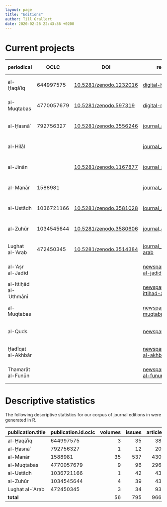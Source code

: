 ```yaml
---
layout: page
title: "Editions"
author: Till Grallert
date: 2020-02-26 22:43:36 +0200
---
```


# Current projects

|       periodical       |    OCLC    |          DOI           |               repository              |                                                                                     latest release                                                                                    |    type   |   level   |
|------------------------|------------|------------------------|---------------------------------|---------------------------------------------------------------------------------------------------------------------------------------------------------------------------------------|-----------|-----------|
| al-Ḥaqāʾiq             |  644997575 | [10.5281/zenodo.1232016](https://doi.org/10.5281/zenodo.1232016) | [digital-haqaiq](https://www.github.com/openarabicpe/digital-haqaiq)                  | [![GitHub release](https://img.shields.io/github/release/openarabicpe/digital-haqaiq.svg)](https://github.com/openarabicpe/digital-haqaiq/releases)                                   | journal   | 3.2.2.1.1 |
| al-Muqtabas            | 4770057679 | [10.5281/zenodo.597319](https://doi.org/10.5281/zenodo.597319)  | [digital-muqtabas](https://www.github.com/tillgrallert/digital-muqtabas)                | [![GitHub release](https://img.shields.io/github/release/tillgrallert/digital-muqtabas.svg)](https://github.com/tillgrallert/digital-muqtabas/releases)                               | journal   | 3.2.2.1.1 |
| al-Ḥasnāʾ              |  792756327 | [10.5281/zenodo.3556246](https://doi.org/10.5281/zenodo.3556246) | [journal_al-hasna](https://www.github.com/openarabicpe/journal_al-hasna)                | [![GitHub release](https://img.shields.io/github/release/openarabicpe/journal_al-hasna.svg)](https://github.com/openarabicpe/journal_al-hasna/releases)                               | journal   | 3.2.2.0.1 |
| al-Hilāl               |            |                        | [journal_al-hilal](https://www.github.com/openarabicpe/journal_al-hilal)                | [![GitHub release](https://img.shields.io/github/release/openarabicpe/journal_al-hilal.svg)](https://github.com/openarabicpe/journal_al-hilal/releases)                               | journal   |           |
| al-Jinān               |            | [10.5281/zenodo.1167877](https://doi.org/10.5281/zenodo.1167877) | [journal_al-jinan](https://www.github.com/openarabicpe/journal_al-jinan)                | [![GitHub release](https://img.shields.io/github/release/openarabicpe/journal_al-jinan.svg)](https://github.com/openarabicpe/journal_al-jinan/releases)                               | journal   |           |
| al-Manār               |    1588981 |                        | [journal_al-manar](https://www.github.com/openarabicpe/journal_al-manar)                | [![GitHub release](https://img.shields.io/github/release/openarabicpe/journal_al-manar.svg)](https://github.com/openarabicpe/journal_al-manar/releases)                               | journal   | 3.2.2.1.1 |
| al-Ustādh              | 1036721166 | [10.5281/zenodo.3581028](https://doi.org/10.5281/zenodo.3581028) | [journal_al-ustadh](https://www.github.com/openarabicpe/journal_al-ustadh)               | [![GitHub release](https://img.shields.io/github/release/openarabicpe/journal_al-ustadh.svg)](https://github.com/openarabicpe/journal_al-ustadh/releases)                             | journal   | 3.2.2.1.1 |
| al-Zuhūr               | 1034545644 | [10.5281/zenodo.3580606](https://doi.org/10.5281/zenodo.3580606) | [journal_al-zuhur](https://www.github.com/openarabicpe/journal_al-zuhur)                | [![GitHub release](https://img.shields.io/github/release/openarabicpe/journal_al-zuhur.svg)](https://github.com/openarabicpe/journal_al-zuhur/releases)                               | journal   | 3.2.2.1.1 |
| Lughat al-ʿArab        |  472450345 | [10.5281/zenodo.3514384](https://doi.org/10.5281/zenodo.3514384) | [journal_lughat-al-arab](https://www.github.com/openarabicpe/journal_lughat-al-arab)          | [![GitHub release](https://img.shields.io/github/release/openarabicpe/journal_lughat-al-arab.svg)](https://github.com/openarabicpe/journal_lughat-al-arab/releases)                   | journal   | 3.2.2.1.1 |
| al-ʿAṣr al-Jadīd       |            |                        | [newspaper_al-asr-al-jadid](https://www.github.com/openarabicpe/newspaper_al-asr-al-jadid)       | [![GitHub release](https://img.shields.io/github/release/openarabicpe/newspaper_al-asr-al-jadid.svg)](https://github.com/openarabicpe/newspaper_al-asr-al-jadid/releases)             | newspaper | 3.3.0.0.0 |
| al-Ittiḥād al-ʿUthmānī |            |                        | [newspaper_al-ittihad-al-uthmani](https://www.github.com/openarabicpe/newspaper_al-ittihad-al-uthmani) | [![GitHub release](https://img.shields.io/github/release/openarabicpe/newspaper_al-ittihad-al-uthmani.svg)](https://github.com/openarabicpe/newspaper_al-ittihad-al-uthmani/releases) | newspaper | 3.3.0.0.0 |
| al-Muqtabas            |            |                        | [newspaper_al-muqtabas](https://www.github.com/openarabicpe/newspaper_al-muqtabas)           | [![GitHub release](https://img.shields.io/github/release/openarabicpe/newspaper_al-muqtabas.svg)](https://github.com/openarabicpe/newspaper_al-muqtabas/releases)                     | newspaper | 3.3.0.0.0 |
| al-Quds                |            |                        | [newspaper_al-quds](https://www.github.com/openarabicpe/newspaper_al-quds)               | [![GitHub release](https://img.shields.io/github/release/openarabicpe/newspaper_al-quds.svg)](https://github.com/openarabicpe/newspaper_al-quds/releases)                             | newspaper | 3.3.0.0.0 |
| Ḥadīqat al-Akhbār      |            |                        | [newspaper_hadiqat-al-akhbar](https://www.github.com/openarabicpe/newspaper_hadiqat-al-akhbar)     | [![GitHub release](https://img.shields.io/github/release/openarabicpe/newspaper_hadiqat-al-akhbar.svg)](https://github.com/openarabicpe/newspaper_hadiqat-al-akhbar/releases)         | newspaper | 3.3.0.0.0 |
| Thamarāt al-Funūn      |            |                        | [newspaper_thamarat-al-funun](https://www.github.com/openarabicpe/newspaper_thamarat-al-funun)     | [![GitHub release](https://img.shields.io/github/release/openarabicpe/newspaper_thamarat-al-funu.svg)](https://github.com/openarabicpe/newspaper_thamarat-al-funu/releases)           | newspaper | 3.3.0.0.0 |

# Descriptive statistics

The following descriptive statistics for our corpus of journal editions in were generated in R.

| publication.title   | publication.id.oclc   | volumes | issues | articles | words   | words.per.article | articles.with.author.per.cent | author.count | author.birth.avg | author.death.avg |
| ------------------- | --------------------- | ----:   | ----:  | ----:    | ----:   | ----:             | ----:                         | ----:        | ----:            | ----:            |
| al-Ḥaqāʾiq          | 644997575             | 3       | 35     | 389      | 298090  | 832.66            | 41.90                         | 104          | 1837.53          | 1905.93          |
| al-Ḥasnāʾ           | 792756327             | 1       | 12     | 201      | 743     | NA                | 37.31                         | 50           | 1883.14          | 1947.17          |
| al-Manār            | 1588981               | 35      | 537    | 4300     | 6144593 | 1437.73           | 87.14                         | 356          | 1870.96          | 1913.5           |
| al-Muqtabas         | 4770057679            | 9       | 96     | 2964     | 1981081 | 873.34            | 12.72                         | 140          | 1855.94          | 1929.48          |
| al-Ustādh           | 1036721166            | 1       | 42     | 435      | 221447  | 582.21            | 5.52                          | 8            | NA               | NA               |
| al-Zuhūr            | 1034545644            | 4       | 39     | 436      | 292333  | 695.09            | 41.51                         | 112          | 1872.96          | 1939.52          |
| Lughat al-ʿArab     | 472450345             | 3       | 34     | 939      | 373832  | 485.21            | 16.19                         | 53           | 1875.8           | 1942.1           |
| **total**           |                       | 56      | 795    | 9664     | 9311376 |                   |                               |              |                  |                  |